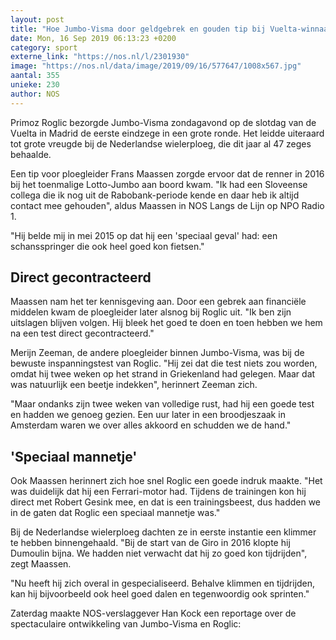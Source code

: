 ```yaml
---
layout: post
title: "Hoe Jumbo-Visma door geldgebrek en gouden tip bij Vuelta-winnaar Roglic uitkwam"
date: Mon, 16 Sep 2019 06:13:23 +0200
category: sport
externe_link: "https://nos.nl/l/2301930"
image: "https://nos.nl/data/image/2019/09/16/577647/1008x567.jpg"
aantal: 355
unieke: 230
author: NOS
---
```


<p>Primoz Roglic bezorgde Jumbo-Visma zondagavond op de slotdag van de Vuelta in Madrid de eerste eindzege in een grote ronde. Het leidde uiteraard tot grote vreugde bij de Nederlandse wielerploeg, die dit jaar al 47 zeges behaalde.</p>
<p>Een tip voor ploegleider Frans Maassen zorgde ervoor dat de renner in 2016 bij het toenmalige Lotto-Jumbo aan boord kwam. "Ik had een Sloveense collega die ik nog uit de Rabobank-periode kende en daar heb ik altijd contact mee gehouden", aldus Maassen in NOS Langs de Lijn op NPO Radio 1.</p>
<p>"Hij belde mij in mei 2015 op dat hij een 'speciaal geval' had: een schansspringer die ook heel goed kon fietsen."</p>
<h2>Direct gecontracteerd</h2>
<p>Maassen nam het ter kennisgeving aan. Door een gebrek aan financiële middelen kwam de ploegleider later alsnog bij Roglic uit. "Ik ben zijn uitslagen blijven volgen. Hij bleek het goed te doen en toen hebben we hem na een test direct gecontracteerd."</p>
<p>Merijn Zeeman, de andere ploegleider binnen Jumbo-Visma, was bij de bewuste inspanningstest van Roglic. "Hij zei dat die test niets zou worden, omdat hij twee weken op het strand in Griekenland had gelegen. Maar dat was natuurlijk een beetje indekken", herinnert Zeeman zich.</p>
<p>"Maar ondanks zijn twee weken van volledige rust, had hij een goede test en hadden we genoeg gezien. Een uur later in een broodjeszaak in Amsterdam waren we over alles akkoord en schudden we de hand."</p>
<h2>'Speciaal mannetje'</h2>
<p>Ook Maassen herinnert zich hoe snel Roglic een goede indruk maakte. "Het was duidelijk dat hij een Ferrari-motor had. Tijdens de trainingen kon hij direct met Robert Gesink mee, en dat is een trainingsbeest, dus hadden we in de gaten dat Roglic een speciaal mannetje was."</p>
<p>Bij de Nederlandse wielerploeg dachten ze in eerste instantie een klimmer te hebben binnengehaald. "Bij de start van de Giro in 2016 klopte hij Dumoulin bijna. We hadden niet verwacht dat hij zo goed kon tijdrijden", zegt Maassen.</p>
<p>"Nu heeft hij zich overal in gespecialiseerd. Behalve klimmen en tijdrijden, kan hij bijvoorbeeld ook heel goed dalen en tegenwoordig ook sprinten."</p>
<p>Zaterdag maakte NOS-verslaggever Han Kock een reportage over de spectaculaire ontwikkeling van Jumbo-Visma en Roglic:</p>
